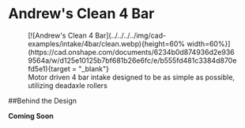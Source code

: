 <meta property="og:title" content="Intake CAD Example: Clean 4 Bar">
<meta property="og:type" content="website">
<meta property="og:url" content="https://www.frcdesign.org/cad-examples/intake/4bar/examples/clean/">
<meta property="og:image" content="https://www.frcdesign.org/img/cad-examples/intake/4bar/clean.webp">
<meta name="theme-color" content="#4CAE4F">
<meta name="twitter:card" content="summary_large_image">

# Andrew's Clean 4 Bar

<figure markdown="span">
[![Andrew's Clean 4 Bar](../../../../img/cad-examples/intake/4bar/clean.webp){height=60% width=60%}](https://cad.onshape.com/documents/6234b0d874936d2e9369564a/w/d125e10125b7bf681b26e6fc/e/b555fd481c3384d870efd5e1){target = "_blank"}
<figcaption>Motor driven 4 bar intake designed to be as simple as possible, utilizing deadaxle rollers</figcaption>
</figure>

##Behind the Design

**Coming Soon**


<br>